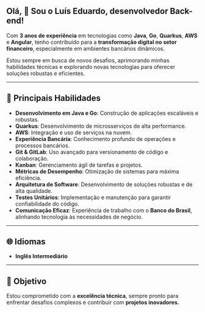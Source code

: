 ## Olá, 👋 Sou o Luís Eduardo, desenvolvedor Back-end!

Com **3 anos de experiência** em tecnologias como **Java**, **Go**, **Quarkus**, **AWS** e **Angular**, tenho contribuído para a **transformação digital no setor financeiro**, especialmente em ambientes bancários dinâmicos. 

Estou sempre em busca de novos desafios, aprimorando minhas habilidades técnicas e explorando novas tecnologias para oferecer soluções robustas e eficientes.

---

## 🚀 Principais Habilidades
- **Desenvolvimento em Java e Go**: Construção de aplicações escaláveis e robustas.
- **Quarkus**: Desenvolvimento de microsserviços de alta performance.
- **AWS**: Integração e uso de serviços na nuvem.
- **Experiência Bancária**: Conhecimento profundo de operações e processos bancários.
- **Git & GitLab**: Uso avançado para versionamento de código e colaboração.
- **Kanban**: Gerenciamento ágil de tarefas e projetos.
- **Métricas de Desempenho**: Otimização de sistemas para máxima eficiência.
- **Arquitetura de Software**: Desenvolvimento de soluções robustas e de alta qualidade.
- **Testes Unitários**: Implementação e manutenção para garantir confiabilidade do código.
- **Comunicação Eficaz**: Experiência de trabalho com o **Banco do Brasil**, alinhando tecnologia às necessidades de negócio.

---

## 🌐 Idiomas
- **Inglês Intermediário**

---

## 🎯 Objetivo
Estou comprometido com a **excelência técnica**, sempre pronto para enfrentar desafios complexos e contribuir com **projetos inovadores.**
